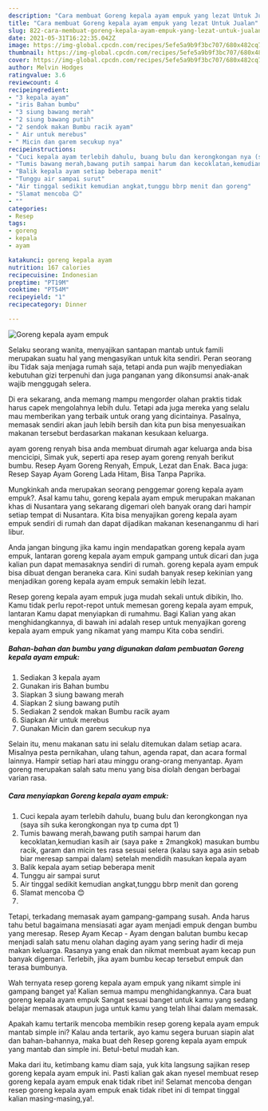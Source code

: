 ```yaml
---
description: "Cara membuat Goreng kepala ayam empuk yang lezat Untuk Jualan"
title: "Cara membuat Goreng kepala ayam empuk yang lezat Untuk Jualan"
slug: 822-cara-membuat-goreng-kepala-ayam-empuk-yang-lezat-untuk-jualan
date: 2021-05-31T16:22:35.042Z
image: https://img-global.cpcdn.com/recipes/5efe5a9b9f3bc707/680x482cq70/goreng-kepala-ayam-empuk-foto-resep-utama.jpg
thumbnail: https://img-global.cpcdn.com/recipes/5efe5a9b9f3bc707/680x482cq70/goreng-kepala-ayam-empuk-foto-resep-utama.jpg
cover: https://img-global.cpcdn.com/recipes/5efe5a9b9f3bc707/680x482cq70/goreng-kepala-ayam-empuk-foto-resep-utama.jpg
author: Melvin Hodges
ratingvalue: 3.6
reviewcount: 4
recipeingredient:
- "3 kepala ayam"
- "iris Bahan bumbu"
- "3 siung bawang merah"
- "2 siung bawang putih"
- "2 sendok makan Bumbu racik ayam"
- " Air untuk merebus"
- " Micin dan garem secukup nya"
recipeinstructions:
- "Cuci kepala ayam terlebih dahulu, buang bulu dan kerongkongan nya (saya sih suka kerongkongan nya tp cuma dpt 1)"
- "Tumis bawang merah,bawang putih sampai harum dan kecoklatan,kemudian kasih air (saya pake ± 2mangkok) masukan bumbu racik, garam dan micin tes rasa sesuai selera (kalau saya aga asin sebab biar meresap sampai dalam) setelah mendidih masukan kepala ayam"
- "Balik kepala ayam setiap beberapa menit"
- "Tunggu air sampai surut"
- "Air tinggal sedikit kemudian angkat,tunggu bbrp menit dan goreng"
- "Slamat mencoba 😊"
- ""
categories:
- Resep
tags:
- goreng
- kepala
- ayam

katakunci: goreng kepala ayam 
nutrition: 167 calories
recipecuisine: Indonesian
preptime: "PT19M"
cooktime: "PT54M"
recipeyield: "1"
recipecategory: Dinner

---
```



![Goreng kepala ayam empuk](https://img-global.cpcdn.com/recipes/5efe5a9b9f3bc707/680x482cq70/goreng-kepala-ayam-empuk-foto-resep-utama.jpg)

Selaku seorang wanita, menyajikan santapan mantab untuk famili merupakan suatu hal yang mengasyikan untuk kita sendiri. Peran seorang ibu Tidak saja menjaga rumah saja, tetapi anda pun wajib menyediakan kebutuhan gizi terpenuhi dan juga panganan yang dikonsumsi anak-anak wajib menggugah selera.

Di era  sekarang, anda memang mampu mengorder olahan praktis tidak harus capek mengolahnya lebih dulu. Tetapi ada juga mereka yang selalu mau memberikan yang terbaik untuk orang yang dicintainya. Pasalnya, memasak sendiri akan jauh lebih bersih dan kita pun bisa menyesuaikan makanan tersebut berdasarkan makanan kesukaan keluarga. 

ayam goreng renyah bisa anda membuat dirumah agar keluarga anda bisa mencicipi, Simak yuk, seperti apa resep ayam goreng renyah berikut bumbu. Resep Ayam Goreng Renyah, Empuk, Lezat dan Enak. Baca juga: Resep Sayap Ayam Goreng Lada Hitam, Bisa Tanpa Paprika.

Mungkinkah anda merupakan seorang penggemar goreng kepala ayam empuk?. Asal kamu tahu, goreng kepala ayam empuk merupakan makanan khas di Nusantara yang sekarang digemari oleh banyak orang dari hampir setiap tempat di Nusantara. Kita bisa menyajikan goreng kepala ayam empuk sendiri di rumah dan dapat dijadikan makanan kesenanganmu di hari libur.

Anda jangan bingung jika kamu ingin mendapatkan goreng kepala ayam empuk, lantaran goreng kepala ayam empuk gampang untuk dicari dan juga kalian pun dapat memasaknya sendiri di rumah. goreng kepala ayam empuk bisa dibuat dengan beraneka cara. Kini sudah banyak resep kekinian yang menjadikan goreng kepala ayam empuk semakin lebih lezat.

Resep goreng kepala ayam empuk juga mudah sekali untuk dibikin, lho. Kamu tidak perlu repot-repot untuk memesan goreng kepala ayam empuk, lantaran Kamu dapat menyiapkan di rumahmu. Bagi Kalian yang akan menghidangkannya, di bawah ini adalah resep untuk menyajikan goreng kepala ayam empuk yang nikamat yang mampu Kita coba sendiri.

<!--inarticleads1-->

##### Bahan-bahan dan bumbu yang digunakan dalam pembuatan Goreng kepala ayam empuk:

1. Sediakan 3 kepala ayam
1. Gunakan iris Bahan bumbu
1. Siapkan 3 siung bawang merah
1. Siapkan 2 siung bawang putih
1. Sediakan 2 sendok makan Bumbu racik ayam
1. Siapkan  Air untuk merebus
1. Gunakan  Micin dan garem secukup nya


Selain itu, menu makanan satu ini selalu ditemukan dalam setiap acara. Misalnya pesta pernikahan, ulang tahun, agenda rapat, dan acara formal lainnya. Hampir setiap hari atau minggu orang-orang menyantap. Ayam goreng merupakan salah satu menu yang bisa diolah dengan berbagai varian rasa. 

<!--inarticleads2-->

##### Cara menyiapkan Goreng kepala ayam empuk:

1. Cuci kepala ayam terlebih dahulu, buang bulu dan kerongkongan nya (saya sih suka kerongkongan nya tp cuma dpt 1)
1. Tumis bawang merah,bawang putih sampai harum dan kecoklatan,kemudian kasih air (saya pake ± 2mangkok) masukan bumbu racik, garam dan micin tes rasa sesuai selera (kalau saya aga asin sebab biar meresap sampai dalam) setelah mendidih masukan kepala ayam
1. Balik kepala ayam setiap beberapa menit
1. Tunggu air sampai surut
1. Air tinggal sedikit kemudian angkat,tunggu bbrp menit dan goreng
1. Slamat mencoba 😊
1. 


Tetapi, terkadang memasak ayam gampang-gampang susah. Anda harus tahu betul bagaimana mensiasati agar ayam menjadi empuk dengan bumbu yang meresap. Resep Ayam Kecap - Ayam dengan balutan bumbu kecap menjadi salah satu menu olahan daging ayam yang sering hadir di meja makan keluarga. Rasanya yang enak dan nikmat membuat ayam kecap pun banyak digemari. Terlebih, jika ayam bumbu kecap tersebut empuk dan terasa bumbunya. 

Wah ternyata resep goreng kepala ayam empuk yang nikamt simple ini gampang banget ya! Kalian semua mampu menghidangkannya. Cara buat goreng kepala ayam empuk Sangat sesuai banget untuk kamu yang sedang belajar memasak ataupun juga untuk kamu yang telah lihai dalam memasak.

Apakah kamu tertarik mencoba membikin resep goreng kepala ayam empuk mantab simple ini? Kalau anda tertarik, ayo kamu segera buruan siapin alat dan bahan-bahannya, maka buat deh Resep goreng kepala ayam empuk yang mantab dan simple ini. Betul-betul mudah kan. 

Maka dari itu, ketimbang kamu diam saja, yuk kita langsung sajikan resep goreng kepala ayam empuk ini. Pasti kalian gak akan nyesel membuat resep goreng kepala ayam empuk enak tidak ribet ini! Selamat mencoba dengan resep goreng kepala ayam empuk enak tidak ribet ini di tempat tinggal kalian masing-masing,ya!.

